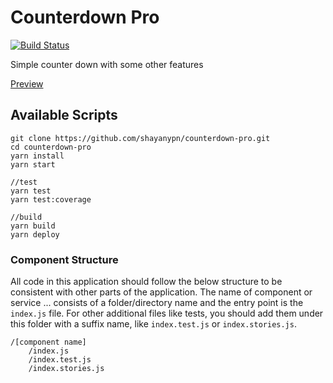 # Counterdown Pro

[![Build Status](https://travis-ci.com/shayanypn/counterdown-pro.svg?branch=master)](https://travis-ci.com/shayanypn/counterdown-pro)

Simple counter down with some other features

[Preview](https://shayanypn.github.io/counterdown-pro/)

## Available Scripts


    git clone https://github.com/shayanypn/counterdown-pro.git
    cd counterdown-pro
    yarn install
    yarn start

    //test
    yarn test
    yarn test:coverage

    //build
    yarn build
    yarn deploy


### Component Structure
All code in this application should follow the below structure to be consistent with other parts of the application. The name of component or service ... consists of a folder/directory name and the entry point is the `index.js` file. For other additional files like tests, you should add them under this folder with a suffix name, like `index.test.js` or `index.stories.js`.

    /[component name]
    	/index.js
    	/index.test.js
    	/index.stories.js

